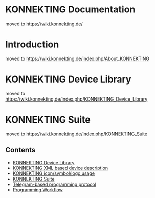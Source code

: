 # KONNEKTING Documentation

moved to https://wiki.konnekting.de/

# Introduction

moved to https://wiki.konnekting.de/index.php/About_KONNEKTING

# KONNEKTING Device Library

moved to https://wiki.konnekting.de/index.php/KONNEKTING_Device_Library

# KONNEKTING Suite

moved to https://wiki.konnekting.de/index.php/KONNEKTING_Suite


## Contents

- [KONNEKTING Device Library](konnekting_device_library.md)
- [KONNEKTING XML based device description](konnekting_xml_device_description.md)
- [KONNEKTING icon/symbol/logo usage](konnekting_icon-symbol-logo_usage.md)
- [KONNEKTING Suite](konnekting_suite.md)
- [Telegram-based programming protocol](protocol_general.md)
- [Programming Workflow](programming_workflow.md)
